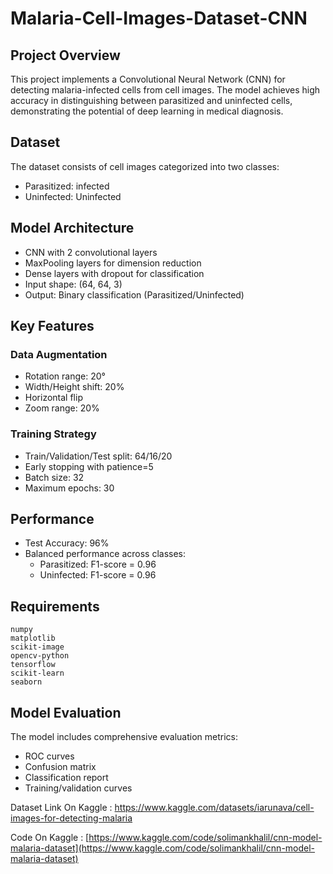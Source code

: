 # Malaria-Cell-Images-Dataset-CNN

## Project Overview
This project implements a Convolutional Neural Network (CNN) for detecting malaria-infected cells from cell images. The model achieves high accuracy in distinguishing between parasitized and uninfected cells, demonstrating the potential of deep learning in medical diagnosis.

## Dataset
The dataset consists of cell images categorized into two classes:
- Parasitized: infected
- Uninfected: Uninfected

## Model Architecture
- CNN with 2 convolutional layers
- MaxPooling layers for dimension reduction
- Dense layers with dropout for classification
- Input shape: (64, 64, 3)
- Output: Binary classification (Parasitized/Uninfected)

## Key Features
### Data Augmentation
- Rotation range: 20°
- Width/Height shift: 20%
- Horizontal flip
- Zoom range: 20%

### Training Strategy
- Train/Validation/Test split: 64/16/20
- Early stopping with patience=5
- Batch size: 32
- Maximum epochs: 30

## Performance
- Test Accuracy: 96%
- Balanced performance across classes:
  - Parasitized: F1-score = 0.96
  - Uninfected: F1-score = 0.96

## Requirements
```
numpy
matplotlib
scikit-image
opencv-python
tensorflow
scikit-learn
seaborn
```

## Model Evaluation
The model includes comprehensive evaluation metrics:
- ROC curves
- Confusion matrix
- Classification report
- Training/validation curves

Dataset Link On Kaggle : https://www.kaggle.com/datasets/iarunava/cell-images-for-detecting-malaria

Code On Kaggle : [https://www.kaggle.com/code/solimankhalil/cnn-model-malaria-dataset](https://www.kaggle.com/code/solimankhalil/cnn-model-malaria-dataset)
